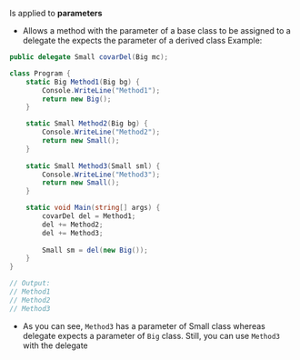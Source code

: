 Is applied to **parameters**
- Allows a method with the parameter of a base class to be assigned to a delegate the expects the parameter of a derived class
Example:
```C#
public delegate Small covarDel(Big mc);  

class Program {  
	static Big Method1(Big bg) {  
		Console.WriteLine("Method1");  
		return new Big();
	}  

	static Small Method2(Big bg) {  
		Console.WriteLine("Method2");  
		return new Small();
	}  
	
	static Small Method3(Small sml) {  
		Console.WriteLine("Method3");  
		return new Small();
	}

	static void Main(string[] args) {  
		covarDel del = Method1;  
		del += Method2;  
		del += Method3;  
		
		Small sm = del(new Big());
	}
}

// Output:
// Method1
// Method2
// Method3
```
- As you can see, `Method3` has a parameter of Small class whereas delegate expects a parameter of `Big` class. Still, you can use `Method3` with the delegate



